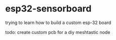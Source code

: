 # esp32-sensorboard


trying to learn how to build a custom esp-32 board


todo: create custom pcb for a diy meshtastic node
